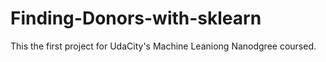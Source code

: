 # Finding-Donors-with-sklearn
This the first project for UdaCity's Machine Leaniong Nanodgree coursed.
